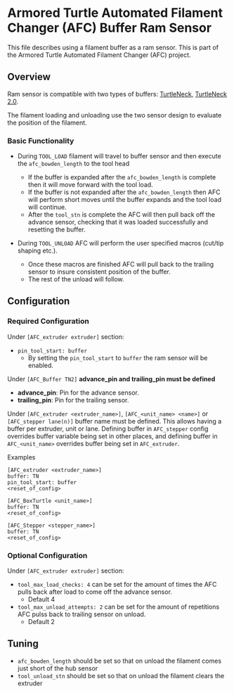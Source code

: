 # Armored Turtle Automated Filament Changer (AFC) Buffer Ram Sensor

This file describes using a filament buffer as a ram sensor. This is part of the Armored Turtle Automated Filament Changer (AFC) project.

## Overview

Ram sensor is compatible with two types of buffers: [TurtleNeck](https://github.com/ArmoredTurtle/TurtleNeck), [TurtleNeck 2.0](https://github.com/ArmoredTurtle/TurtleNeck2.0).

The filament loading and unloading use the two sensor design to evaluate the position of the filament.

### Basic Functionality

- During `TOOL_LOAD` filament will travel to buffer sensor and then execute the `afc_bowden_length` to the tool head
  - If the buffer is expanded after the `afc_bowden_length` is complete then it will move forward with the tool load.
  - If the buffer is not expanded after the `afc_bowden_length` then AFC will perform short moves until the buffer expands and the tool load will continue.
  - After the `tool_stn` is complete the AFC will then pull back off the advance sensor, checking that it was loaded successfully and resetting the buffer.

- During `TOOL_UNLOAD` AFC will perform the user specified macros (cut/tip shaping etc.).
  - Once these macros are finished AFC will pull back to the trailing sensor to insure consistent position of the buffer.
  - The rest of the unload will follow.

## Configuration

### Required Configuration

Under `[AFC_extruder extruder]` section:

- `pin_tool_start: buffer`
  - By setting the `pin_tool_start` to `buffer` the ram sensor will be enabled.

Under `[AFC_Buffer TN2]`
__advance_pin and trailing_pin must be defined__

- __advance_pin__: Pin for the advance sensor.
- __trailing_pin__: Pin for the trailing sensor.

Under `[AFC_extruder <extruder_name>]`, `[AFC_<unit_name> <name>]` or `[AFC_stepper lane(n)]` buffer name must be defined. This allows having a buffer per extruder, unit or lane. Defining buffer in `AFC_stepper` config overrides buffer variable being set in other places, and defining buffer in `AFC_<unit_name>` overrides buffer being set in `AFC_extruder`. 

Examples
```
[AFC_extruder <extruder_name>]
buffer: TN
pin_tool_start: buffer
<reset_of_config>
```

```
[AFC_BoxTurtle <unit_name>]
buffer: TN
<reset_of_config>
```

```
[AFC_Stepper <stepper_name>]
buffer: TN
<reset_of_config>
```

### Optional Configuration

Under `[AFC_extruder extruder]` section:

- `tool_max_load_checks: 4` can be set for the amount of times the AFC pulls back after load to come off the advance sensor.
  - Default 4
- `tool_max_unload_attempts: 2` can be set for the amount of repetitions AFC pulss back to trailing sensor on unload.
  - Default 2

## Tuning

- `afc_bowden_length` should be set so that on unload the filament comes just short of the hub sensor
- `tool_unload_stn` should be set so that on unload the filament clears the extruder